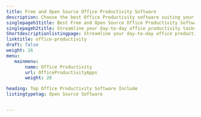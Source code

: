 ```yaml
---
title: Free and Open Source Office Productivity Software
description: Choose the best Office Productivity software suiting your business needs. All the Office Productivity Software listed here are free and open source.
singlepageh1title: Best Free and Open Source Office Productivity Software
singlepageh2title: Streamline your day-to-day office productivity tasks by using the best free and open-source office productivity software.
Shortdescriptionlistingpage: Streamline your day-to-day office productivity tasks by using the best free and open-source office productivity software.
linktitle: office-productivity
draft: false
weight: 26
menu:
   mainmenu: 
       name: Office Productivity
       url: OfficeProductivityApps
       weight: 26

heading: Top Office Productivity Software Include
listingtypetag: Open Source Software 


---
```


